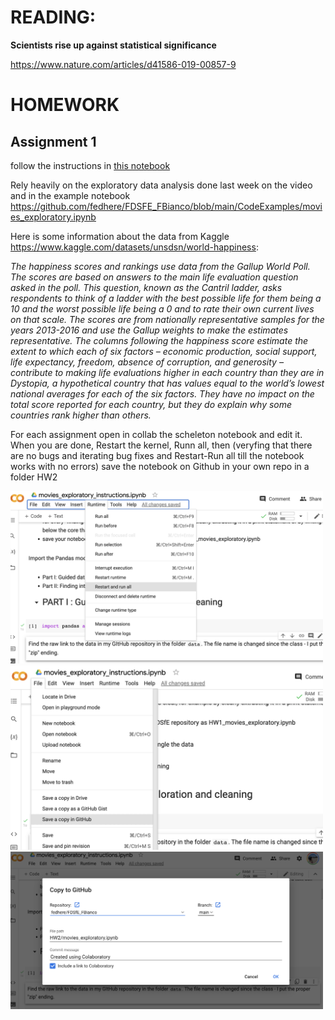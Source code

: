 # READING: 
**Scientists rise up against statistical significance**

https://www.nature.com/articles/d41586-019-00857-9

# HOMEWORK

## Assignment 1
follow the instructions in [this notebook](https://github.com/fedhere/FDSFE_FBianco/blob/main/HW3/happiness_instructions.ipynb)

Rely heavily on the exploratory data analysis done last week on the video and in the example notebook 
https://github.com/fedhere/FDSFE_FBianco/blob/main/CodeExamples/movies_exploratory.ipynb

Here is some information about the data from Kaggle https://www.kaggle.com/datasets/unsdsn/world-happiness:

_The happiness scores and rankings use data from the Gallup World Poll. The scores are based on answers to the main life evaluation question asked in the poll. This question, known as the Cantril ladder, asks respondents to think of a ladder with the best possible life for them being a 10 and the worst possible life being a 0 and to rate their own current lives on that scale. The scores are from nationally representative samples for the years 2013-2016 and use the Gallup weights to make the estimates representative. The columns following the happiness score estimate the extent to which each of six factors – economic production, social support, life expectancy, freedom, absence of corruption, and generosity – contribute to making life evaluations higher in each country than they are in Dystopia, a hypothetical country that has values equal to the world’s lowest national averages for each of the six factors. They have no impact on the total score reported for each country, but they do explain why some countries rank higher than others._



For each assignment open in collab the scheleton notebook and edit it. When you are done, Restart the kernel, Runn all, then (veryfing that there are no bugs and iterating bug fixes and Restart-Run all till  the notebook works with no errors) save the notebook on Github in your own repo in a folder HW2


<img src="../imgs/Screen Shot 2022-09-09 at 12.00.57 PM.png" width=500>


<img src="../imgs/Screen Shot 2022-09-09 at 12.01.38 PM.png" width=500>


<img src="../imgs/Screen Shot 2022-09-09 at 12.01.28 PM.png" width=500>
